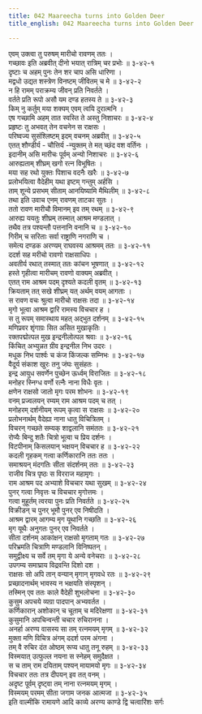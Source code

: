 ```yaml
---
title: 042 Maareecha turns into Golden Deer
title_english: 042 Maareecha turns into Golden Deer

---
```


<div class="audioEmbed"  caption="श्रीराम-हरिसीताराममूर्ति-घनपाठिभ्यां वचनम्" src="https://archive.org/download/Ramayana-recitation-Sriram-harisItArAmamUrti-Ghanapaati-v2/Kanda_3/Kanda_3_ARK-042-Suvarna_Mruga_Rupadharanam.mp3"></div>

एवम् उक्त्वा तु परुषम् मारीचो रावणम् ततः ।  
गच्छावः इति अब्रवीत् दीनो भयात् रात्रिम् चर प्रभोः ॥ ३-४२-१  
दृष्टाः च अहम् पुनः तेन शर चाप असि धारिणा ।  
मद्वधो उद्यत शस्त्रेण विनष्टम् जीवितम् च मे ॥ ३-४२-२  
न हि रामम् पराक्रम्य जीवन् प्रति निवर्तते ।  
वर्तते प्रति रूपो असौ यम दण्ड हतस्य ते ॥ ३-४२-३  
किम् नु कर्तुम् मया शक्यम् एवम् त्वयि दुरात्मनि ।  
एष गच्छामि अहम् तात स्वस्ति ते अस्तु निशाचरः ॥ ३-४२-४  
प्रहृष्टः तु अभवत् तेन वचनेन स राक्षसः ।  
परिष्वज्य सुसंश्लिष्टम् इदम् वचनम् अब्रवीत् ॥ ३-४२-५  
एतत् शौण्डीर्य - चौत्तिर्य -न्युक्तम् ते मत् च्छंद वश वर्तिनः ।  
इदानीम् असि मारीचः पूर्वम् अन्यो निशाचरः ॥ ३-४२-६  
आरुह्यताम् शीघ्रम् खगो रत्न विभूषितः ।  
मया सह रथो युक्तः पिशाच वदनैः खरैः ॥ ३-४२-७  
प्रलोभयित्वा वैदेहीम् यथा इष्टम् गन्तुम् अर्हसि ।  
ताम् शून्ये प्रसभम् सीताम् आनयिष्यामि मैथिलीम् ॥ ३-४२-८  
तथा इति उवाच एनम् रावणम् ताटका सुतः ।  
ततो रावण मारीचौ विमानम् इव तम् रथम् ॥ ३-४२-९  
आरुह्य ययतुः शीघ्रम् तस्मात् आश्रम मण्डलात् ।  
तथैव तत्र पश्यन्तौ पत्तनानि वनानि च ॥ ३-४२-१०  
गिरीम् च सरिताः सर्वा राष्ट्राणि नगराणि च ।  
समेत्य दण्डक अरण्यम् राघवस्य आश्रमम् ततः ॥ ३-४२-११  
ददर्श सह मरीचो रावणो राक्षसाधिपः ।  
अवतीर्य रथात् तस्मात् ततः कांचन भूषणात् ॥ ३-४२-१२  
हस्ते गृहीत्वा मारीचम् रावणो वाक्यम् अब्रवीत् ।  
एतत् राम आश्रम पदम् दृश्यते कदली वृतम् ॥ ३-४२-१३  
क्रियताम् तत् सखे शीघ्रम् यत् अर्थम् वयम् आगताः ।  
स रावण वचः श्रुत्वा मारीचो राक्षसः तदा ॥ ३-४२-१४  
मृगो भूत्वा आश्रम द्वारि रामस्य विचचार ह ।  
स तु रूपम् समास्थाय महत् अद्भुत दर्शनम् ॥ ३-४२-१५  
मणिप्रवर शृंगाग्रः सित असित मुखाकृतिः ।  
रक्तपद्मोत्पल मुख इन्द्रनीलोत्पल श्रवाः ॥ ३-४२-१६  
किंचित् अभ्युन्नत ग्रीव इन्द्रनील निभ उदरः ।  
मधूक निभ पार्श्वः च कंज किंजल्क सम्निभः ॥ ३-४२-१७  
वैदूर्य संकाश खुरः तनु जंघः सुसंहतः ।  
इन्द्र आयुध सवर्णेन पुच्छेन ऊर्ध्वम् विराजितः ॥ ३-४२-१८  
मनोहर स्निग्ध वर्णो रत्नैः नाना विधैः वृतः ।  
क्षणेन राक्षसो जातो मृगः परम शोभनः ॥ ३-४२-१९  
वनम् प्रज्वलयन् रम्यम् राम आश्रम पदम् च तत् ।  
मनोहरम् दर्शनीयम् रूपम् कृत्वा स राक्षसः ॥ ३-४२-२०  
प्रलोभनार्थम् वैदेह्या नाना धातु विचित्रितम् ।  
विचरन् गच्छते सम्यक् शाद्वलानि समंततः ॥ ३-४२-२१  
रोप्यैः बिन्दु शतैः चित्रो भूत्वा च प्रिय दर्शनः ।  
विटपीनाम् किसलयान् भक्षयन् विचचार ह ॥ ३-४२-२२  
कदली गृहकम् गत्वा कर्णिकारानि ततः ततः ।  
समाश्रयन् मंदगतिः सीता संदर्शनम् ततः ॥ ३-४२-२३  
राजीव चित्र पृष्ठः स विरराज महामृगः ।  
राम आश्रम पद अभ्याशे विचचार यथा सुखम् ॥ ३-४२-२४  
पुनर् गत्वा निवृत्तः च विचचार मृगोत्तमः ।  
गत्वा मुहूर्तम् त्वरया पुनः प्रति निवर्तते ॥ ३-४२-२५  
विक्रीडन् च पुनर् भूमौ पुनर् एव निषीदति ।  
आश्रम द्वारम् आगम्य मृग यूथानि गच्छति ॥ ३-४२-२६  
मृग यूथैः अनुगतः पुनर् एव निवर्तते ।  
सीता दर्शनम् आकांक्षन् राक्षसो मृगताम् गतः ॥ ३-४२-२७  
परिभ्रमति चित्राणि मण्डलानि विनिष्पतन् ।  
समुद्वीक्ष्य च सर्वे तम् मृगा ये अन्ये वनेचराः ॥ ३-४२-२८  
उपगम्य समाघ्राय विद्रवन्ति दिशो दश ।  
राक्षसः सो अपि तान् वन्यान् मृगान् मृगवधे रतः ॥ ३-४२-२९  
प्रच्छादनार्थम् भावस्य न भक्षयति संस्पृशन् ।  
तस्मिन् एव ततः काले वैदेही शुभलोचना ॥ ३-४२-३०  
कुसुम अपचये व्यग्रा पादपान् अभ्यवर्तत ।  
कर्णिकारान् अशोकान् च चूताम् च मदिरेक्षणा ॥ ३-४२-३१  
कुसुमानि अपचिन्वन्ती चचार रुचिरानना ।  
अनर्हा अरण्य वासस्य सा तम् रत्नमयम् मृगम् ॥ ३-४२-३२  
मुक्ता मणि विचित्र अंगम् ददर्श परम अंगना ।  
तम् वै रुचिर दंत ओष्ठम् रूप्य धातु तनू रुहम् ॥ ३-४२-३३  
विस्मयात् उत्फुल्ल नयना स स्नेहम् समुदैक्षत ।  
स च ताम् राम दयिताम् पश्यन् मायामयो मृगः ॥ ३-४२-३४  
विचचार ततः तत्र दीपयन् इव तत् वनम् ।  
अदृष्ट पूर्वम् दृष्ट्वा तम् नाना रत्नमयम् मृगम् ।  
विस्मयम् परमम् सीता जगाम जनक आत्मजा ॥ ३-४२-३५  
इति वाल्मीकि रामायणे आदि काव्ये अरण्य काण्डे द्वि चत्वारिंशः सर्गः